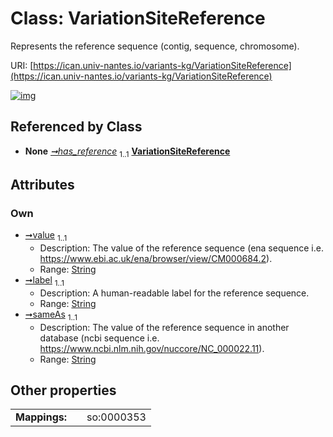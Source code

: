 
# Class: VariationSiteReference

Represents the reference sequence (contig, sequence, chromosome).

URI: [https://ican.univ-nantes.io/variants-kg/VariationSiteReference](https://ican.univ-nantes.io/variants-kg/VariationSiteReference)


[![img](https://yuml.me/diagram/nofunky;dir:TB/class/[VariationSite]++-%20has_reference%201..1>[VariationSiteReference&#124;value:string;label:string;sameAs:string],[VariationSite])](https://yuml.me/diagram/nofunky;dir:TB/class/[VariationSite]++-%20has_reference%201..1>[VariationSiteReference&#124;value:string;label:string;sameAs:string],[VariationSite])

## Referenced by Class

 *  **None** *[➞has_reference](variationSite__has_reference.md)*  <sub>1..1</sub>  **[VariationSiteReference](VariationSiteReference.md)**

## Attributes


### Own

 * [➞value](variationSiteReference__value.md)  <sub>1..1</sub>
     * Description: The value of the reference sequence (ena sequence i.e. https://www.ebi.ac.uk/ena/browser/view/CM000684.2).
     * Range: [String](types/String.md)
 * [➞label](variationSiteReference__label.md)  <sub>1..1</sub>
     * Description: A human-readable label for the reference sequence.
     * Range: [String](types/String.md)
 * [➞sameAs](variationSiteReference__sameAs.md)  <sub>1..1</sub>
     * Description: The value of the reference sequence in another database (ncbi sequence i.e. https://www.ncbi.nlm.nih.gov/nuccore/NC_000022.11).
     * Range: [String](types/String.md)

## Other properties

|  |  |  |
| --- | --- | --- |
| **Mappings:** | | so:0000353 |